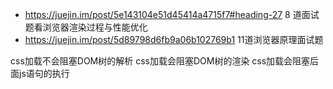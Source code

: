 - https://juejin.im/post/5e143104e51d45414a4715f7#heading-27 8 道面试题看浏览器渲染过程与性能优化
- https://juejin.im/post/5d89798d6fb9a06b102769b1  11道浏览器原理面试题


css加载不会阻塞DOM树的解析
css加载会阻塞DOM树的渲染
css加载会阻塞后面js语句的执行